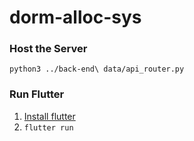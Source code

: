 # dorm-alloc-sys

### Host the Server

```
python3 ../back-end\ data/api_router.py
```


### Run Flutter

1. [Install flutter](https://flutter.dev/docs/get-started/install)
2. `flutter run`


